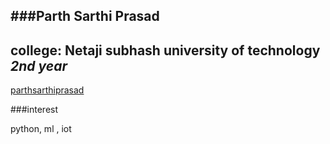 ###Parth Sarthi Prasad
---

college: Netaji subhash university of technology
_2nd year_
---
[parthsarthiprasad](https://www.github.com/parthsarthiprasad "github link")

###interest

python, ml , iot
